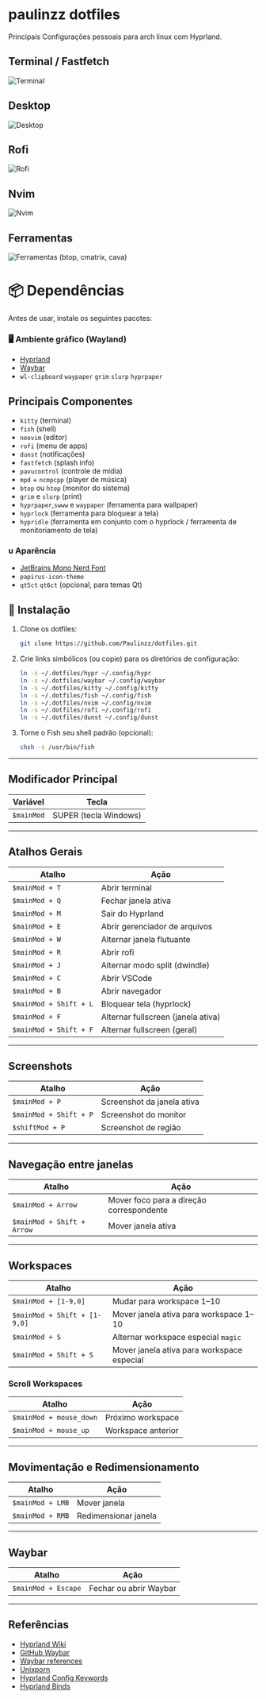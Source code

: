 # paulinzz dotfiles
Principais Configurações pessoais para arch linux com Hyprland. 


## Terminal / Fastfetch
![Terminal](imagens/fastfetch.png)
## Desktop
![Desktop](imagens/tela.png)
## Rofi
![Rofi](imagens/rofi.png)
## Nvim
![Nvim](imagens/nvim.png)
## Ferramentas
![Ferramentas](imagens/ferramentas.png)
(btop, cmatrix, cava)

# 📦 Dependências

Antes de usar, instale os seguintes pacotes:

### 🖥️ Ambiente gráfico (Wayland)
- [Hyprland](https://github.com/hyprwm/Hyprland)
- [Waybar](https://github.com/Alexays/Waybar)
- `wl-clipboard` `waypaper` `grim` `slurp` `hyprpaper`



## Principais Componentes
- `kitty` (terminal)
- `fish` (shell)
- `neovim` (editor)
- `rofi` (menu de apps)
- `dunst` (notificações)
- `fastfetch` (splash info)
- `pavucontrol` (controle de mídia)
- `mpd` + `ncmpcpp` (player de música)
- `btop` ou `htop` (monitor do sistema)
- `grim` e `slurp` (print)
- `hyprpaper`,`swww` e `waypaper` (ferramenta para wallpaper)
- `hyprlock` (ferramenta para bloquear a tela)
- `hypridle` (ferramenta em conjunto com o hyprlock / ferramenta de monitoriamento de tela)

###  Aparência
- [JetBrains Mono Nerd Font](https://www.nerdfonts.com/font-downloads)
- `papirus-icon-theme`
- `qt5ct` `qt6ct` (opcional, para temas Qt)


## 🚀 Instalação

1. Clone os dotfiles:
   ```bash
   git clone https://github.com/Paulinzz/dotfiles.git
   ```

2. Crie links simbólicos (ou copie) para os diretórios de configuração:

   ```bash
   ln -s ~/.dotfiles/hypr ~/.config/hypr
   ln -s ~/.dotfiles/waybar ~/.config/waybar
   ln -s ~/.dotfiles/kitty ~/.config/kitty
   ln -s ~/.dotfiles/fish ~/.config/fish
   ln -s ~/.dotfiles/nvim ~/.config/nvim
   ln -s ~/.dotfiles/rofi ~/.config/rofi
   ln -s ~/.dotfiles/dunst ~/.config/dunst
   ```
3. Torne o Fish seu shell padrão (opcional):
   ```bash
   chsh -s /usr/bin/fish
   ```
   
---
## Modificador Principal
| Variável       | Tecla                        |
|----------------|-----------------------------|
| `$mainMod`     | SUPER (tecla Windows)        |

---

## Atalhos Gerais
| Atalho                       | Ação                                     |
|-------------------------------|-----------------------------------------|
| `$mainMod + T`               | Abrir terminal                          |
| `$mainMod + Q`               | Fechar janela ativa                      |
| `$mainMod + M`               | Sair do Hyprland                         |
| `$mainMod + E`               | Abrir gerenciador de arquivos           |
| `$mainMod + W`               | Alternar janela flutuante               |
| `$mainMod + R`                  | Abrir rofi                               |
| `$mainMod + J`               | Alternar modo split (dwindle)           |
| `$mainMod + C`               | Abrir VSCode                             |
| `$mainMod + B`               | Abrir navegador                          |
| `$mainMod + Shift + L`       | Bloquear tela (hyprlock)                |
| `$mainMod + F`               | Alternar fullscreen (janela ativa)      |
| `$mainMod + Shift + F`       | Alternar fullscreen (geral)             |

---

## Screenshots
| Atalho                       | Ação                                     |
|-------------------------------|-----------------------------------------|
| `$mainMod + P`               | Screenshot da janela ativa               |
| `$mainMod + Shift + P`       | Screenshot do monitor                    |
| `$shiftMod + P`              | Screenshot de região                     |

---

## Navegação entre janelas
| Atalho                       | Ação                                     |
|-------------------------------|-----------------------------------------|
| `$mainMod + Arrow`            | Mover foco para a direção correspondente|
| `$mainMod + Shift + Arrow`    | Mover janela ativa                        |

---

## Workspaces
| Atalho                       | Ação                                     |
|-------------------------------|-----------------------------------------|
| `$mainMod + [1-9,0]`         | Mudar para workspace 1–10                |
| `$mainMod + Shift + [1-9,0]` | Mover janela ativa para workspace 1–10   |
| `$mainMod + S`                | Alternar workspace especial `magic`      |
| `$mainMod + Shift + S`        | Mover janela ativa para workspace especial|

### Scroll Workspaces
| Atalho                       | Ação                                     |
|-------------------------------|-----------------------------------------|
| `$mainMod + mouse_down`       | Próximo workspace                        |
| `$mainMod + mouse_up`         | Workspace anterior                        |

---

## Movimentação e Redimensionamento
| Atalho                       | Ação                                     |
|-------------------------------|-----------------------------------------|
| `$mainMod + LMB`              | Mover janela                              |
| `$mainMod + RMB`              | Redimensionar janela                      |

---

## Waybar
| Atalho                       | Ação                                     |
|-------------------------------|-----------------------------------------|
| `$mainMod + Escape`           | Fechar ou abrir Waybar                    |

---

## Referências
- [Hyprland Wiki](https://wiki.hypr.land/)
- [GitHub Waybar](https://github.com/Alexays/Waybar)
- [Waybar references](https://gitlab.com/stephan-raabe/dotfiles)
- [Unixporn](https://www.reddit.com/r/unixporn/)
- [Hyprland Config Keywords](https://wiki.hyprland.org/Configuring/Keywords/)
- [Hyprland Binds](https://wiki.hyprland.org/Configuring/Binds/)


